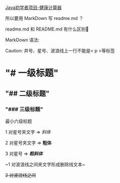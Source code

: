 [Java初学者项目-健康计算器](https://github.com/existed-name/Java-Health-Calculator.git)
<p>
所以要用 MarkDown 写 readme.md ？
<p>
readme.md 和 README.md 有什么区别🤔
<p>
MarkDown 语法:
<p> Caution: 井号、星号、波浪线上一行不能是< p >等标签
  
# "# 一级标题"
## "## 二级标题"
### "### 三级标题"
最小六级标题<p>

1 对星号夹文字 => *斜体*

2 对星号夹文字 => **粗体**

3 对星号 => ***粗斜体***

~1 对波浪线之间夹文字形成删除线文本~

~~2 对波浪线之间~~

~~~3 对波浪线之间~~~
